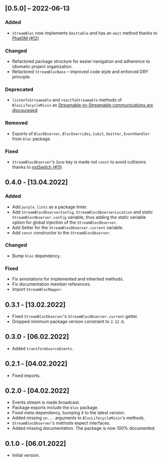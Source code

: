 ## [0.5.0] – 2022-06-13
### Added
- `StreamBloc` now implements `Emittable` and has an `emit` method thanks to [Phat0M (#12)](https://github.com/purplenoodlesoop/stream-bloc/pull/12)

### Changed
- Refactored package structure for easier navigation and adherence to idiomatic project organization.
- Refactored `StreamBlocBase` – improved code style and enforced DRY principle.

### Deprecated
- `listenToStreamable` and `reactToStreamable` methods of `BlocLifecycleMixin` as [Streamable-to-Streamable communications are discouraged](https://bloclibrary.dev/#/architecture?id=bloc-to-bloc-communication).

### Removed
- Exports of `BlocObserver`, `BlocOverrides`, `Cubit`, `Emitter`, `EventHandler` from `bloc` package.

### Fixed
- `StreamBlocObserver`'s `Zone` key is made not `const` to avoid collisions thanks to [nxtSwitch (#11)](https://github.com/purplenoodlesoop/stream-bloc/pull/11)

## 0.4.0 - [13.04.2022]

### Added

- Add `purple_lints` as a package linter.
- Add `StreamBlocObserverConfig`, `StreamBlocObserverLocation` and static `StreamBlocObserver.config` variable, thus adding the static variable option for global injection of the `StreamBlocObserver`.
- Add Setter for the `StreamBlocObserver.current` variable.
- Add `const` constructor to the `StreamBlocObserver`.

### Changed

- Bump `bloc` dependency.

### Fixed

- Fix annotations for implemented and inherited methods.
- Fix documentation member references.
- Import `StreamBlocMapper`.

## 0.3.1 - [13.02.2022]

- Fixed `StreamBlocObserver`'s `StreamBlocObserver.current` getter.
- Dropped minimum package version constraint to `2.12.0`.

## 0.3.0 - [06.02.2022]

- Added `transformSourceEvents`.

## 0.2.1 - [04.02.2022]

- Fixed imports.

## 0.2.0 - [04.02.2022]

- Events stream is made broadcast.
- Package exports include the `bloc` package.
- Fixed meta dependency, bumping it to the latest version.
- Added missing `on...` arguments to `BlocLifecycleMixin`'s methods.
- `StreamBlocObserver`'s methods expect interfaces.
- Added missing documentation. The package is now 100% documented.

## 0.1.0 - [06.01.2022]

- Initial version.
